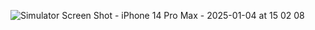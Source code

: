 ![Simulator Screen Shot - iPhone 14 Pro Max - 2025-01-04 at 15 02 08](https://github.com/user-attachments/assets/05c318cd-13d8-4a2f-80c3-57904a1a1db1)
